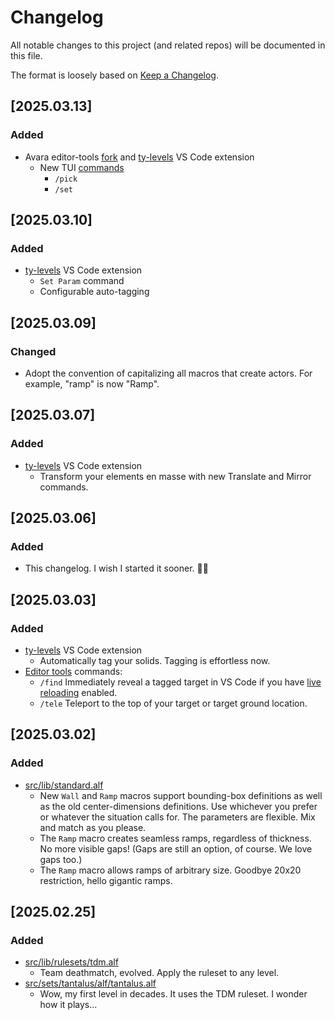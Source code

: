 # Changelog

All notable changes to this project (and related repos) will be documented in this file.

The format is loosely based on [Keep a Changelog](https://keepachangelog.com/en/1.1.0/).


## [2025.03.13]

### Added

- Avara editor-tools [fork](https://github.com/skedastik/Avara/tree/editor-tools) and [ty-levels](https://marketplace.visualstudio.com/items?itemName=skedastik.ty-levels) VS Code extension
    - New TUI [commands](./README.md#in-game-commands)
        - `/pick`
        - `/set`

## [2025.03.10]

### Added

- [ty-levels](https://marketplace.visualstudio.com/items?itemName=skedastik.ty-levels) VS Code extension
    - `Set Param` command
    - Configurable auto-tagging

## [2025.03.09]

### Changed

- Adopt the convention of capitalizing all macros that create actors. For example, "ramp" is now "Ramp".

## [2025.03.07]

### Added

- [ty-levels](https://marketplace.visualstudio.com/items?itemName=skedastik.ty-levels) VS Code extension
    - Transform your elements en masse with new Translate and Mirror commands.

## [2025.03.06]

### Added

- This changelog. I wish I started it sooner. 🤷‍♂️

## [2025.03.03]

### Added

- [ty-levels](https://marketplace.visualstudio.com/items?itemName=skedastik.ty-levels) VS Code extension
    - Automatically tag your solids. Tagging is effortless now.
- [Editor tools](https://github.com/skedastik/Avara/tree/editor-tools) commands:
    - `/find` Immediately reveal a tagged target in VS Code if you have [live reloading](README.md#live-reloading-) enabled.
    - `/tele` Teleport to the top of your target or target ground location.

## [2025.03.02]

### Added

- [src/lib/standard.alf](src/lib/standard.alf)
    - New `Wall` and `Ramp` macros support bounding-box definitions as well as the old center-dimensions definitions. Use whichever you prefer or whatever the situation calls for. The parameters are flexible. Mix and match as you please.
    - The `Ramp` macro creates seamless ramps, regardless of thickness. No more visible gaps! (Gaps are still an option, of course. We love gaps too.)
    - The `Ramp` macro allows ramps of arbitrary size. Goodbye 20x20 restriction, hello gigantic ramps.

## [2025.02.25]

### Added

- [src/lib/rulesets/tdm.alf](src/lib/rulesets/tdm.alf)
    - Team deathmatch, evolved. Apply the ruleset to any level.
- [src/sets/tantalus/alf/tantalus.alf](src/sets/tantalus/alf/tantalus.alf)
    - Wow, my first level in decades. It uses the TDM ruleset. I wonder how it plays...
